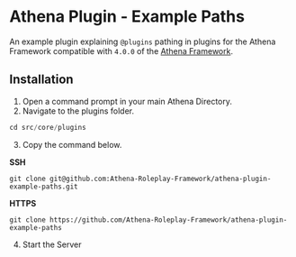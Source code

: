 # Athena Plugin - Example Paths

An example plugin explaining `@plugins` pathing in plugins for the Athena Framework compatible with `4.0.0` of the [Athena Framework](https://athenaframework.com/).

## Installation

1. Open a command prompt in your main Athena Directory.
2. Navigate to the plugins folder.

```ts
cd src/core/plugins
```

3. Copy the command below.

**SSH**

```
git clone git@github.com:Athena-Roleplay-Framework/athena-plugin-example-paths.git
```

**HTTPS**
```
git clone https://github.com/Athena-Roleplay-Framework/athena-plugin-example-paths
```

4. Start the Server